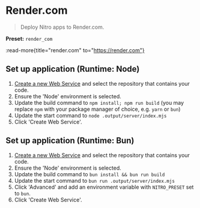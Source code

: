 # Render.com

> Deploy Nitro apps to Render.com.

**Preset:** `render_com`

:read-more{title="render.com" to="https://render.com"}

## Set up application (Runtime: Node)

1. [Create a new Web Service](https://dashboard.render.com/select-repo?type=web) and select the repository that contains your code.
2. Ensure the 'Node' environment is selected.
3. Update the build command to `npm install; npm run build` (you may replace `npm` with your package manager of choice, e.g. `yarn` or `bun`)
4. Update the start command to `node .output/server/index.mjs`
5. Click 'Create Web Service'.

## Set up application (Runtime: Bun)

1. [Create a new Web Service](https://dashboard.render.com/select-repo?type=web) and select the repository that contains your code.
2. Ensure the 'Node' environment is selected.
3. Update the build command to `bun install && bun run build`
4. Update the start command to `bun run .output/server/index.mjs`
5. Click 'Advanced' and add an environment variable with `NITRO_PRESET` set to `bun`.
6. Click 'Create Web Service'.
